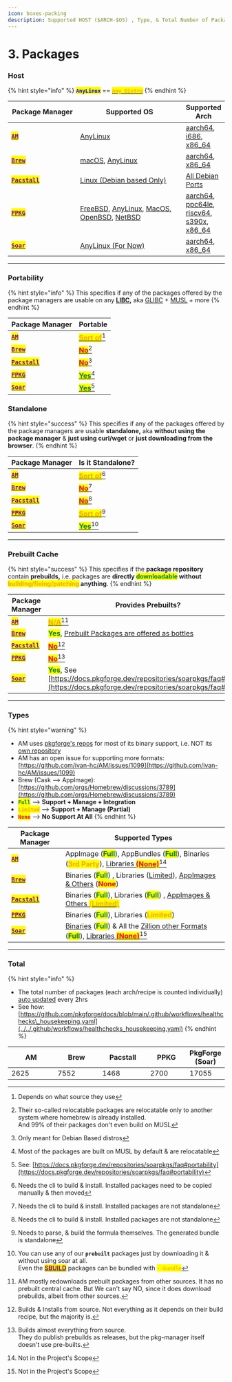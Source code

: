```yaml
---
icon: boxes-packing
description: Supported HOST ($ARCH-$OS) , Type, & Total Number of Packages
---
```


# 3. Packages

### Host

{% hint style="info" %}
<mark style="color:blue;">**`AnyLinux`**</mark> == [<mark style="color:orange;">**`Any Distro`**</mark>](https://en.wikipedia.org/wiki/List_of_Linux_distributions)
{% endhint %}

<table><thead><tr><th width="183">Package Manager</th><th width="307">Supported OS</th><th>Supported Arch</th></tr></thead><tbody><tr><td><a href="https://github.com/ivan-hc/AM/tree/main/programs"><mark style="color:purple;"><strong><code>AM</code></strong></mark></a></td><td><a href="https://github.com/ivan-hc/AM#installation">AnyLinux</a></td><td><a href="https://github.com/ivan-hc/AM/blob/main/programs/aarch64-apps">aarch64</a>, <a href="https://github.com/ivan-hc/AM/blob/main/programs/i686-apps">i686</a>, <a href="https://github.com/ivan-hc/AM/blob/main/programs/x86_64-apps">x86_64</a></td></tr><tr><td><a href="https://brew.sh/"><mark style="color:purple;"><strong><code>Brew</code></strong></mark></a></td><td><a href="https://docs.brew.sh/Installation">macOS</a>, <a href="https://docs.brew.sh/Installation">AnyLinux</a></td><td><a href="https://docs.brew.sh/Installation">aarch64</a>, <a href="https://docs.brew.sh/Installation">x86_64</a></td></tr><tr><td><a href="https://github.com/pacstall"><mark style="color:purple;"><strong><code>Pacstall</code></strong></mark></a></td><td><a href="https://github.com/pacstall/pacstall#installing">Linux (Debian based Only)</a></td><td><a href="https://github.com/pacstall/pacstall#installing">All Debian Ports</a></td></tr><tr><td><a href="https://github.com/leleliu008/ppkg"><mark style="color:purple;"><strong><code>PPKG</code></strong></mark></a></td><td><a href="https://github.com/leleliu008/ppkg">FreeBSD</a>, <a href="https://github.com/leleliu008/ppkg">AnyLinux</a>, <a href="https://github.com/leleliu008/ppkg">MacOS</a>, <a href="https://github.com/leleliu008/ppkg">OpenBSD</a>, <a href="https://github.com/leleliu008/ppkg">NetBSD</a></td><td><a href="https://github.com/leleliu008/ppkg">aarch64</a>, <a href="https://github.com/leleliu008/ppkg">ppc64le</a>, <a href="https://github.com/leleliu008/ppkg">riscv64</a>, <a href="https://github.com/leleliu008/ppkg">s390x</a>, <a href="https://github.com/leleliu008/ppkg">x86_64</a></td></tr><tr><td><a href="https://github.com/pkgforge/soar"><mark style="color:purple;"><strong><code>Soar</code></strong></mark></a></td><td><a href="https://docs.pkgforge.dev/sbuild/specification/20.x_exec#os">AnyLinux (For Now)</a></td><td><a href="https://docs.pkgforge.dev/sbuild/specification/20.x_exec#arch">aarch64</a>, <a href="https://docs.pkgforge.dev/sbuild/specification/20.x_exec#arch">x86_64</a></td></tr></tbody></table>

***

### Portability

{% hint style="info" %}
This specifies if any of the packages offered by the package managers are usable on any [**LIBC**](https://en.wikipedia.org/wiki/C_standard_library#Implementations)**,** aka [GLIBC](https://www.gnu.org/software/libc/) + [MUSL](https://musl.libc.org/) + more
{% endhint %}

| Package Manager                                                                                 | Portable                                                                 |
| ----------------------------------------------------------------------------------------------- | ------------------------------------------------------------------------ |
| [<mark style="color:purple;">**`AM`**</mark>](https://github.com/ivan-hc/AM/tree/main/programs) | [<mark style="color:orange;">**Sort of**</mark>](#user-content-fn-1)[^1] |
| [<mark style="color:purple;">**`Brew`**</mark>](https://brew.sh/)                               | [<mark style="color:red;">**No**</mark>](#user-content-fn-2)[^2]         |
| [<mark style="color:purple;">**`Pacstall`**</mark>](https://github.com/pacstall)                | [<mark style="color:red;">**No**</mark>](#user-content-fn-3)[^3]         |
| [<mark style="color:purple;">**`PPKG`**</mark>](https://github.com/leleliu008/ppkg)             | [<mark style="color:green;">**Yes**</mark>](#user-content-fn-4)[^4]      |
| [<mark style="color:purple;">**`Soar`**</mark>](https://github.com/pkgforge/soar)               | [<mark style="color:green;">**Yes**</mark>](#user-content-fn-5)[^5]      |

### Standalone

{% hint style="success" %}
This specifies if any of the packages offered by the package managers are usable **standalone,** aka **without using the package manager** & **just using curl/wget** or **just downloading from the browser**.
{% endhint %}

| Package Manager                                                                                 | Is it Standalone?                                                        |
| ----------------------------------------------------------------------------------------------- | ------------------------------------------------------------------------ |
| [<mark style="color:purple;">**`AM`**</mark>](https://github.com/ivan-hc/AM/tree/main/programs) | [<mark style="color:orange;">**Sort of**</mark>](#user-content-fn-6)[^6] |
| [<mark style="color:purple;">**`Brew`**</mark>](https://brew.sh/)                               | [<mark style="color:red;">**No**</mark>](#user-content-fn-7)[^7]         |
| [<mark style="color:purple;">**`Pacstall`**</mark>](https://github.com/pacstall)                | [<mark style="color:red;">**No**</mark>](#user-content-fn-7)[^7]         |
| [<mark style="color:purple;">**`PPKG`**</mark>](https://github.com/leleliu008/ppkg)             | [<mark style="color:orange;">**Sort of**</mark>](#user-content-fn-8)[^8] |
| [<mark style="color:purple;">**`Soar`**</mark>](https://github.com/pkgforge/soar)               | [<mark style="color:green;">**Yes**</mark>](#user-content-fn-9)[^9]      |

***

### Prebuilt Cache

{% hint style="success" %}
This specifies if the **package repository** contain **prebuilds,** i.e. packages are **directly&#x20;**<mark style="color:green;">**downloadable**</mark>**&#x20;without&#x20;**<mark style="color:orange;">**building/fixing/patching**</mark>**&#x20;anything**.
{% endhint %}

| Package Manager                                                                                 | Provides Prebuilts?                                                                                                                                                   |
| ----------------------------------------------------------------------------------------------- | --------------------------------------------------------------------------------------------------------------------------------------------------------------------- |
| [<mark style="color:purple;">**`AM`**</mark>](https://github.com/ivan-hc/AM/tree/main/programs) | [<mark style="color:orange;">**N/A**</mark>](#user-content-fn-10)[^10]                                                                                                |
| [<mark style="color:purple;">**`Brew`**</mark>](https://brew.sh/)                               | <mark style="color:green;">**Yes**</mark>, [Prebuilt Packages are offered as bottles](https://docs.brew.sh/FAQ#why-do-you-compile-everything)                         |
| [<mark style="color:purple;">**`Pacstall`**</mark>](https://github.com/pacstall)                | [<mark style="color:red;">**No**</mark>](#user-content-fn-11)[^11]                                                                                                    |
| [<mark style="color:purple;">**`PPKG`**</mark>](https://github.com/leleliu008/ppkg)             | [<mark style="color:red;">**No**</mark>](#user-content-fn-12)[^12]                                                                                                    |
| [<mark style="color:purple;">**`Soar`**</mark>](https://github.com/pkgforge/soar)               | <mark style="color:green;">**Yes**</mark>, See [https://docs.pkgforge.dev/repositories/soarpkgs/faq#cache](https://docs.pkgforge.dev/repositories/soarpkgs/faq#cache) |

***

### Types

{% hint style="warning" %}
* AM uses [pkgforge's repos](https://github.com/ivan-hc/AM/blob/31b14299c7e255b852fbfc5aa7174a90b12a5b66/README.md?plain=1#L226) for most of its binary support, i.e. NOT its [own repository](https://github.com/ivan-hc/AM/tree/main/programs)
* AM has an open issue for supporting more formats: [https://github.com/ivan-hc/AM/issues/1099](https://github.com/ivan-hc/AM/issues/1099)
* Brew (Cask --> AppImage): [https://github.com/orgs/Homebrew/discussions/3789](https://github.com/orgs/Homebrew/discussions/3789)
* <mark style="color:green;">**`Full`**</mark> --> **Support + Manage + Integration**
* <mark style="color:orange;">**`Limited`**</mark> --> **Support + Manage (Partial)**
* <mark style="color:red;">**`None`**</mark> --> **No Support At All**
{% endhint %}

| Package Manager                                                                                 | Supported Types                                                                                                                                                                                                                                                                                                                                                                          |
| ----------------------------------------------------------------------------------------------- | ---------------------------------------------------------------------------------------------------------------------------------------------------------------------------------------------------------------------------------------------------------------------------------------------------------------------------------------------------------------------------------------- |
| [<mark style="color:purple;">**`AM`**</mark>](https://github.com/ivan-hc/AM/tree/main/programs) | AppImage (<mark style="color:green;">**Full**</mark>), AppBundles (<mark style="color:green;">**Full**</mark>), Binaries (<mark style="color:orange;">**3rd Party**</mark>), [Libraries <mark style="color:red;">**(None)**</mark>](#user-content-fn-13)[^13]                                                                                                                            |
| [<mark style="color:purple;">**`Brew`**</mark>](https://brew.sh/)                               | Binaries (<mark style="color:green;">**Full**</mark>) , Libraries ([Limited](https://github.com/orgs/Homebrew/discussions/4647)), [AppImages & Others](../../formats/packages/) (<mark style="color:red;">**None**</mark>)                                                                                                                                                               |
| [<mark style="color:purple;">**`Pacstall`**</mark>](https://github.com/pacstall)                | Binaries (<mark style="color:green;">**Full**</mark>), Libraries (<mark style="color:green;">**Full**</mark>) , [AppImages & Others <mark style="color:orange;">(</mark><mark style="color:orange;">**Limited**</mark><mark style="color:orange;">)</mark>](https://github.com/pacstall/pacstall/wiki/FAQ#well-what-about-universal-packaging-methods-like-appimages-snaps-and-flatpaks) |
| [<mark style="color:purple;">**`PPKG`**</mark>](https://github.com/leleliu008/ppkg)             | Binaries (<mark style="color:green;">**Full**</mark>), Libraries (<mark style="color:orange;">**Limited**</mark>)                                                                                                                                                                                                                                                                        |
| [<mark style="color:purple;">**`Soar`**</mark>](https://github.com/pkgforge/soar)               | [Binaries](../../formats/binaries/) (<mark style="color:green;">**Full**</mark>) & All the [Zillion other Formats](../../formats/packages/) (<mark style="color:green;">**Full**</mark>), [Libraries <mark style="color:red;">**(None)**</mark>](#user-content-fn-13)[^13]                                                                                                               |

***

### Total

{% hint style="info" %}
* The total number of packages (each arch/recipe is counted individually) [auto updated](../../.github/workflows/healthchecks_housekeeping.yaml) every 2hrs
* See how: [https://github.com/pkgforge/docs/blob/main/.github/workflows/healthchecks\_housekeeping.yaml](../../.github/workflows/healthchecks_housekeeping.yaml)
{% endhint %}

<table data-full-width="false"><thead><tr><th width="97">AM</th><th width="93">Brew</th><th width="99">Pacstall</th><th width="79">PPKG</th><th>PkgForge (Soar)</th></tr></thead><tbody><tr><td>2625</td><td>7552</td><td>1468</td><td>2700</td><td>17055</td></tr></tbody></table>

[^1]: Depends on what source they use

[^2]: Their so-called relocatable packages are relocatable only to another system where homebrew is already installed.\
    And 99% of their packages don't even build on MUSL

[^3]: Only meant for Debian Based distros

[^4]: Most of the packages are built on MUSL by default & are relocatable

[^5]: See: [https://docs.pkgforge.dev/repositories/soarpkgs/faq#portability](https://docs.pkgforge.dev/repositories/soarpkgs/faq#portability)

[^6]: Needs the cli to build & install. Installed packages need to be copied manually & then moved

[^7]: Needs the cli to build & install. Installed packages are not standalone

[^8]: Needs to parse, & build the formula themselves. The generated bundle is standalone

[^9]: You can use any of our **`prebuilt`** packages just by downloading it & without using soar at all.\
    Even the [<mark style="color:purple;">**SBUILD**</mark>](https://github.com/pkgforge/soarpkgs) packages can be bundled with <mark style="color:orange;">`--bundle`</mark>

[^10]: AM mostly redownloads prebuilt packages from other sources. It has no prebuilt central cache. But We can't say NO, since it does download prebuilds, albeit from other sources.

[^11]: Builds & Installs from source. Not everything as it depends on their build recipe, but the majority is.

[^12]: Builds almost everything from source.\
    They do publish prebuilds as releases, but the pkg-manager itself doesn't use pre-builts.

[^13]: Not in the Project's Scope
